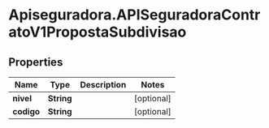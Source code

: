 # Apiseguradora.APISeguradoraContratoV1PropostaSubdivisao

## Properties
Name | Type | Description | Notes
------------ | ------------- | ------------- | -------------
**nivel** | **String** |  | [optional] 
**codigo** | **String** |  | [optional] 


